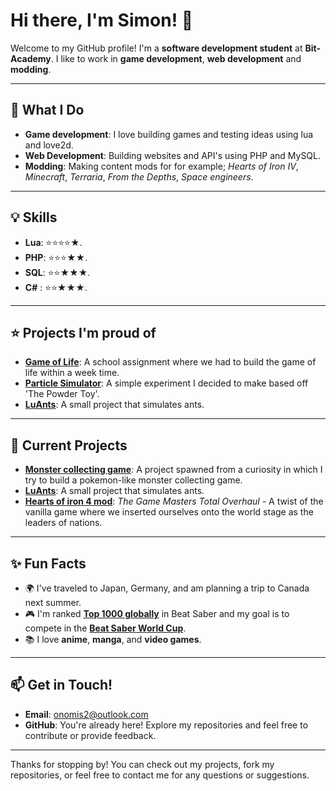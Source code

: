 # Hi there, I'm Simon! 👋  

Welcome to my GitHub profile! I'm a **software development student** at **Bit-Academy**. I like to work in **game development**, **web development** and **modding**.

---

## 🎯 What I Do  
- **Game development**: I love building games and testing ideas using lua and love2d.   
- **Web Development**: Building websites and API's using PHP and MySQL.
- **Modding**: Making content mods for for example; *Hearts of Iron IV*, *Minecraft*, *Terraria*, *From the Depths*, *Space engineers*. 

---

## 💡 Skills  
- **Lua**: ⭐⭐⭐⭐★.  
- **PHP**: ⭐⭐⭐★★.  
- **SQL**: ⭐⭐★★★.
- **C#** :‎ ⭐⭐★★★. 

---

## ⭐ Projects I'm proud of
- **[Game of Life](https://github.com/Onomis2/DeepDive-Love2d-Game-of-Life)**: A school assignment where we had to build the game of life within a week time.
- **[Particle Simulator](https://github.com/Onomis2/Simple-Particle-Simulator)**: A simple experiment I decided to make based off 'The Powder Toy'.
- **[LuAnts](https://github.com/Onomis2/LuAnts)**: A small project that simulates ants.

---

## 🚀 Current Projects  
-  **[Monster collecting game](https://github.com/Onomis2/TempName)**: A project spawned from a curiosity in which I try to build a pokemon-like monster collecting game.  
-  **[LuAnts](https://github.com/Onomis2/LuAnts)**: A small project that simulates ants.
-  **[Hearts of iron 4 mod](https://steamcommunity.com/sharedfiles/filedetails/?id=3319733182)**: *The Game Masters Total Overhaul* - A twist of the vanilla game where we inserted ourselves onto the world stage as the leaders of nations.

---

## ✨ Fun Facts  
- 🌍 I've traveled to Japan, Germany, and am planning a trip to Canada next summer.  
- 🎮 I'm ranked **[Top 1000 globally](https://scoresaber.com/u/76561198065944574)** in Beat Saber and my goal is to compete in the **[Beat Saber World Cup](https://www.youtube.com/watch?v=4aWWwpCKwXQ&ab_channel=CubeCommunity)**.  
- 📚 I love **anime**, **manga**, and **video games**.  

---

## 📫 Get in Touch!  
- **Email**: [onomis2@outlook.com](mailto:onomis2@outlook.com)  
- **GitHub**: You're already here! Explore my repositories and feel free to contribute or provide feedback.  

---

Thanks for stopping by! You can check out my projects, fork my repositories, or feel free to contact me for any questions or suggestions. 

<!--
                                                                                          {\__／}
There is nothing hidden here, but for your commendable efforts I can give you this cookie（ • w •）
                                                                                          ／ >🍪
-->
